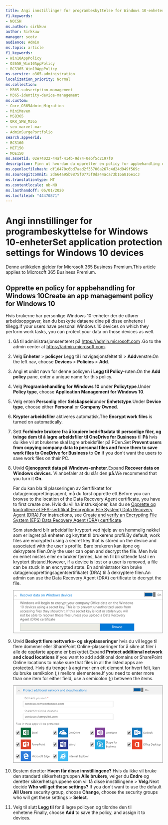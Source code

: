 ```yaml
---
title: Angi innstillinger for programbeskyttelse for Windows 10-enheter
f1.keywords:
- NOCSH
ms.author: sirkkuw
author: Sirkkuw
manager: scotv
audience: Admin
ms.topic: article
f1_keywords:
- Win10AppPolicy
- O365E_Win10AppPolicy
- BCS365_Win10AppPolicy
ms.service: o365-administration
localization_priority: Normal
ms.collection:
- M365-subscription-management
- M365-identity-device-management
ms.custom:
- Core_O365Admin_Migration
- MiniMaven
- MSB365
- OKR_SMB_M365
- seo-marvel-mar
- AdminSurgePortfolio
search.appverid:
- BCS160
- MET150
- MOE150
ms.assetid: 02e74022-44af-414b-9d74-0ebf5c2197f0
description: Finn ut hvordan du oppretter en policy for appbehandling og beskytter arbeidsfiler på brukernes personlige Windows 10-enheter.
ms.openlocfilehash: df10470c6bd7aad2f35700a267c4d24d949f569c
ms.sourcegitcommit: 2d664a95b9875f0775f0da44aca73b16a816e1c3
ms.translationtype: MT
ms.contentlocale: nb-NO
ms.lasthandoff: 06/01/2020
ms.locfileid: "44470871"
---
```

# <a name="set-application-protection-settings-for-windows-10-devices"></a><span data-ttu-id="9242c-103">Angi innstillinger for programbeskyttelse for Windows 10-enheter</span><span class="sxs-lookup"><span data-stu-id="9242c-103">Set application protection settings for Windows 10 devices</span></span>

<span data-ttu-id="9242c-104">Denne artikkelen gjelder for Microsoft 365 Business Premium.</span><span class="sxs-lookup"><span data-stu-id="9242c-104">This article applies to Microsoft 365 Business Premium.</span></span>

## <a name="create-an-app-management-policy-for-windows-10"></a><span data-ttu-id="9242c-105">Opprette en policy for appbehandling for Windows 10</span><span class="sxs-lookup"><span data-stu-id="9242c-105">Create an app management policy for Windows 10</span></span>

<span data-ttu-id="9242c-106">Hvis brukerne har personlige Windows 10-enheter der de utfører arbeidsoppgaver, kan du beskytte dataene dine på disse enhetene i tillegg.</span><span class="sxs-lookup"><span data-stu-id="9242c-106">If your users have personal Windows 10 devices on which they perform work tasks, you can protect your data on those devices as well.</span></span>
  
1. <span data-ttu-id="9242c-107">Gå til administrasjonssenteret på <a href="https://go.microsoft.com/fwlink/p/?linkid=837890" target="_blank">https://admin.microsoft.com</a> .</span><span class="sxs-lookup"><span data-stu-id="9242c-107">Go to the admin center at <a href="https://go.microsoft.com/fwlink/p/?linkid=837890" target="_blank">https://admin.microsoft.com</a>.</span></span> 
    
2. <span data-ttu-id="9242c-108">Velg **Enheter** \> **policyer** Legg til i navigasjonsfeltet til \> **Add**venstre.</span><span class="sxs-lookup"><span data-stu-id="9242c-108">On the left nav, choose **Devices** \> **Policies** \> **Add**.</span></span>

3. <span data-ttu-id="9242c-109">Angi et unikt navn for denne policyen i **Legg til Policy**-ruten.</span><span class="sxs-lookup"><span data-stu-id="9242c-109">On the **Add policy** pane, enter a unique name for this policy.</span></span> 
    
4. <span data-ttu-id="9242c-110">Velg **Programbehandling for Windows 10** under **Policytype**.</span><span class="sxs-lookup"><span data-stu-id="9242c-110">Under **Policy type**, choose **Application Management for Windows 10**.</span></span>
    
5. <span data-ttu-id="9242c-111">Velg enten **Personlig** eller **Selskapseid**under **Enhetstype**.</span><span class="sxs-lookup"><span data-stu-id="9242c-111">Under **Device type**, choose either **Personal** or **Company Owned**.</span></span>
    
6. <span data-ttu-id="9242c-112">**Krypter arbeidsfiler** aktiveres automatisk.</span><span class="sxs-lookup"><span data-stu-id="9242c-112">The **Encrypt work files** is turned on automatically.</span></span> 
    
7. <span data-ttu-id="9242c-113">Sett **Forhindre brukere fra å kopiere bedriftsdata til personlige filer, og tvinge dem til å lagre arbeidsfiler til OneDrive for Business** til **På** hvis du ikke vil at brukerne skal lagre arbeidsfiler på PCen.</span><span class="sxs-lookup"><span data-stu-id="9242c-113">Set **Prevent users from copying company data to personal files and force them to save work files to OneDrive for Business** to **On** if you don't want the users to save work files on their PC.</span></span> 
    
9. <span data-ttu-id="9242c-114">Utvid **Gjenopprett data på Windows-enheter**.</span><span class="sxs-lookup"><span data-stu-id="9242c-114">Expand **Recover data on Windows devices**.</span></span> <span data-ttu-id="9242c-115">Vi anbefaler at du slår den **på**.</span><span class="sxs-lookup"><span data-stu-id="9242c-115">We recommend that you turn it **On**.</span></span>
    
    <span data-ttu-id="9242c-116">Før du kan bla til plasseringen av Sertifikatet for datagjenopprettingsagent, må du først opprette ett.</span><span class="sxs-lookup"><span data-stu-id="9242c-116">Before you can browse to the location of the Data Recovery Agent certificate, you have to first create one.</span></span> <span data-ttu-id="9242c-117">Hvis du vil ha instruksjoner, kan du se [Opprette og kontrollere et EFS-sertifikat (Encrypting File System) Data Recovery Agent (DRA).](https://go.microsoft.com/fwlink/p/?linkid=853700)</span><span class="sxs-lookup"><span data-stu-id="9242c-117">For instructions, see [Create and verify an Encrypting File System (EFS) Data Recovery Agent (DRA) certificate](https://go.microsoft.com/fwlink/p/?linkid=853700).</span></span>
    
    <span data-ttu-id="9242c-118">Som standard blir arbeidsfiler kryptert ved hjelp av en hemmelig nøkkel som er lagret på enheten og knyttet til brukerens profil.</span><span class="sxs-lookup"><span data-stu-id="9242c-118">By default, work files are encrypted using a secret key that is stored on the device and associated with the user's profile.</span></span> <span data-ttu-id="9242c-119">Bare brukeren kan åpne og dekryptere filen.</span><span class="sxs-lookup"><span data-stu-id="9242c-119">Only the user can open and decrypt the file.</span></span> <span data-ttu-id="9242c-120">Men hvis en enhet mistes eller en bruker fjernes, kan en fil bli sittende fast i en kryptert tilstand.</span><span class="sxs-lookup"><span data-stu-id="9242c-120">However, if a device is lost or a user is removed, a file can be stuck in an encrypted state.</span></span> <span data-ttu-id="9242c-121">En administrator kan bruke datagjenopprettingsagentsertifikatet (DRA) til å dekryptere filen.</span><span class="sxs-lookup"><span data-stu-id="9242c-121">An admin can use the Data Recovery Agent (DRA) certificate to decrypt the file.</span></span>
    
    ![Browse to Data Recovery Agent certificate.](../media/7d7d664f-b72f-4293-a3e7-d0fa7371366c.png)
  
10. <span data-ttu-id="9242c-123">Utvid **Beskytt flere nettverks- og skyplasseringer** hvis du vil legge til flere domener eller SharePoint Online-plasseringer for å sikre at filer i alle de oppførte appene er beskyttet.</span><span class="sxs-lookup"><span data-stu-id="9242c-123">Expand **Protect additional network and cloud locations** if you want to add additional domains or SharePoint Online locations to make sure that files in all the listed apps are protected.</span></span> <span data-ttu-id="9242c-124">Hvis du trenger å angi mer enn ett element for hvert felt, kan du bruke semikolon (;) mellom elementene.</span><span class="sxs-lookup"><span data-stu-id="9242c-124">If you need to enter more than one item for either field, use a semicolon (;) between the items.</span></span>
    
    ![Expand Protect additional network and cloud locations, and enter domains or SharePoint Online sites you own.](../media/7afaa0c7-ba53-456d-8c61-312c45e09625.png)
  
11. <span data-ttu-id="9242c-p105">Bestem deretter **Hvem får disse innstillingene?** Hvis du ikke vil bruke den standard sikkerhetsgruppen **Alle brukere**, velger du **Endre** og deretter sikkerhetsgruppene som vil få disse innstillingene \> **Velg**.</span><span class="sxs-lookup"><span data-stu-id="9242c-p105">Next decide **Who will get these settings?** If you don't want to use the default **All Users** security group, choose **Change**, choose the security groups who will get these settings \> **Select**.</span></span>
    
12. <span data-ttu-id="9242c-128">Velg til slutt **Legg til** for å lagre policyen og tilordne den til enhetene.</span><span class="sxs-lookup"><span data-stu-id="9242c-128">Finally, choose **Add** to save the policy, and assign it to devices.</span></span> 
